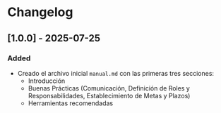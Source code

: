 # Changelog


## [1.0.0] - 2025-07-25

### Added
- Creado el archivo inicial `manual.md` con las primeras tres secciones:
  - Introducción
  - Buenas Prácticas (Comunicación, Definición de Roles y Responsabilidades, Establecimiento de Metas y Plazos)
  - Herramientas recomendadas 

